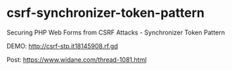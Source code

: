 # csrf-synchronizer-token-pattern
Securing PHP Web Forms from CSRF Attacks - Synchronizer Token Pattern

DEMO: http://csrf-stp.it18145908.rf.gd

Post: https://www.widane.com/thread-1081.html
